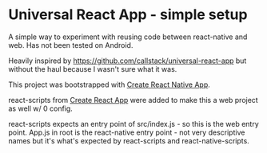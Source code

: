 # Universal React App - simple setup

A simple way to experiment with reusing code between react-native and web.
Has not been tested on Android.

Heavily inspired by https://github.com/callstack/universal-react-app
but without the haul because I wasn't sure what it was.

This project was bootstrapped with [Create React Native App](https://github.com/react-community/create-react-native-app).

react-scripts from [Create React App](https://github.com/facebookincubator/create-react-app) were added to make this a web project as well w/ 0 config.

react-scripts expects an entry point of src/index.js - so this is the web entry point. App.js in root is the react-native entry point - not very descriptive names but it's what's expected by react-scripts and react-native-scripts.
